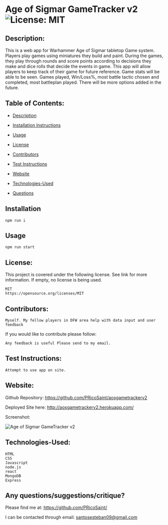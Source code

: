 
  #  Age of Sigmar GameTracker v2 ![License: MIT](https://img.shields.io/badge/License-MIT-yellow.svg)

  ## Description:

This is a web app for Warhammer Age of Sigmar tabletop Game system. Players play games using miniatures they build and paint. During the games, they play through rounds and score points according to decisions they make and dice rolls that decide the events in game. This app will allow players to keep track of their game for future reference. Game stats will be able to be seen. Games played, Win/Loss%, most battle tactic chosen and completed, most battleplan played. There will be more options added in the future.

  ## Table of Contents:
  * [Description](#Description)

  * [Installation Instructions](#Installation)

  * [Usage](#Usage)
  
  * [License](#License)

  * [Contributors](#Contributors) 

  * [Test Instructions](#Test_Instructions)

  * [Website](#Website)

  * [Technologies-Used](#Technologies-Used)
  
  * [Questions](#Contributors)
    
  ## Installation
    npm run i  

  ## Usage
    npm run start

  ## License:
  This project is covered under the following license. See link for more information.
  If empty, no license is being used.
    
    MIT
    https://opensource.org/licenses/MIT

  ## Contributors: 
    Myself. My fellow players in DFW area help with data input and user feedback

  If you would like to contribute please follow:

    Any feedback is useful Please send to my email.

  ## Test Instructions:
    Attempt to use app on site.

  ## Website:
  Github Repository: https://github.com/PRicoSaint/aosgametrackerv2

  Deployed Site here: 
  http://aosgametrackerv2.herokuapp.com/

  Screenshot:
  
![Age of Sigmar GameTracker v2](aosgametrackerv2.gif)

  
  ## Technologies-Used:
  
    HTML
	CSS
	Javascript
	node.js
	react
    MongoDB
    Express


## Any questions/suggestions/critique?
Please find me at:
https://github.com/PRicoSaint/

I can be contacted through email:
santosesteban09@gmail.com